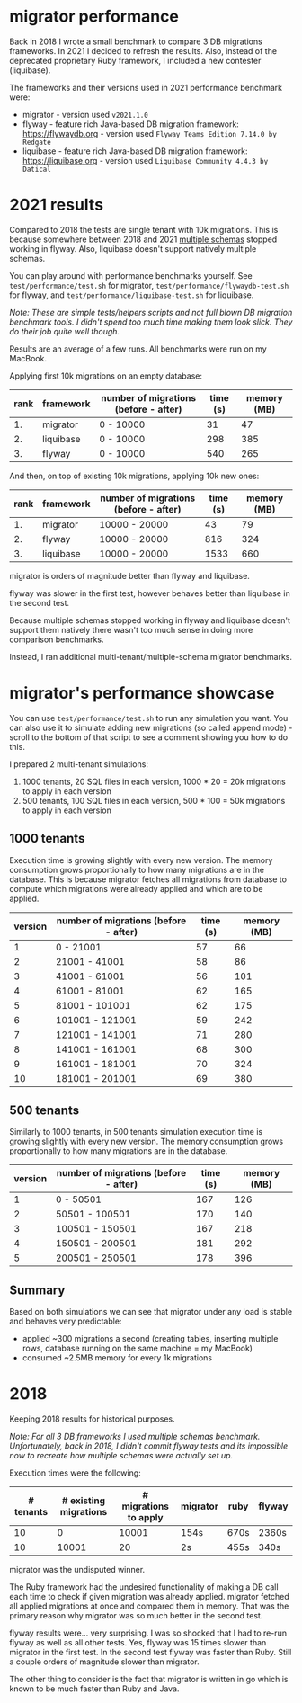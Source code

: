 # migrator performance

Back in 2018 I wrote a small benchmark to compare 3 DB migrations frameworks. In 2021 I decided to refresh the results. Also, instead of the deprecated proprietary Ruby framework, I included a new contester (liquibase).

The frameworks and their versions used in 2021 performance benchmark were:

- migrator - version used `v2021.1.0`
- flyway - feature rich Java-based DB migration framework: https://flywaydb.org - version used `Flyway Teams Edition 7.14.0 by Redgate`
- liquibase - feature rich Java-based DB migration framework: https://liquibase.org - version used `Liquibase Community 4.4.3 by Datical`

# 2021 results

Compared to 2018 the tests are single tenant with 10k migrations. This is because somewhere between 2018 and 2021 [multiple schemas](https://flywaydb.org/documentation/learnmore/faq.html#multiple-schemas) stopped working in flyway. Also, liquibase doesn't support natively multiple schemas.

You can play around with performance benchmarks yourself. See `test/performance/test.sh` for migrator, `test/performance/flywaydb-test.sh` for flyway, and `test/performance/liquibase-test.sh` for liquibase.

_Note: These are simple tests/helpers scripts and not full blown DB migration benchmark tools. I didn't spend too much time making them look slick. They do their job quite well though._

Results are an average of a few runs. All benchmarks were run on my MacBook.

Applying first 10k migrations on an empty database:

| rank | framework | number of migrations (before - after) | time (s) | memory (MB) |
| ---- | --------- | ------------------------------------- | -------- | ----------- |
| 1.   | migrator  | 0 - 10000                             | 31       | 47          |
| 2.   | liquibase | 0 - 10000                             | 298      | 385         |
| 3.   | flyway    | 0 - 10000                             | 540      | 265         |

And then, on top of existing 10k migrations, applying 10k new ones:

| rank | framework | number of migrations (before - after) | time (s) | memory (MB) |
| ---- | --------- | ------------------------------------- | -------- | ----------- |
| 1.   | migrator  | 10000 - 20000                         | 43       | 79          |
| 2.   | flyway    | 10000 - 20000                         | 816      | 324         |
| 3.   | liquibase | 10000 - 20000                         | 1533     | 660         |

migrator is orders of magnitude better than flyway and liquibase.

flyway was slower in the first test, however behaves better than liquibase in the second test.

Because multiple schemas stopped working in flyway and liquibase doesn't support them natively there wasn't too much sense in doing more comparison benchmarks.

Instead, I ran additional multi-tenant/multiple-schema migrator benchmarks.

# migrator's performance showcase

You can use `test/performance/test.sh` to run any simulation you want. You can also use it to simulate adding new migrations (so called append mode) - scroll to the bottom of that script to see a comment showing you how to do this.

I prepared 2 multi-tenant simulations:

1. 1000 tenants, 20 SQL files in each version, 1000 \* 20 = 20k migrations to apply in each version
2. 500 tenants, 100 SQL files in each version, 500 \* 100 = 50k migrations to apply in each version

## 1000 tenants

Execution time is growing slightly with every new version. The memory consumption grows proportionally to how many migrations are in the database. This is because migrator fetches all migrations from database to compute which migrations were already applied and which are to be applied.

| version | number of migrations (before - after) | time (s) | memory (MB) |
| ------- | ------------------------------------- | -------- | ----------- |
| 1       | 0 - 21001                             | 57       | 66          |
| 2       | 21001 - 41001                         | 58       | 86          |
| 3       | 41001 - 61001                         | 56       | 101         |
| 4       | 61001 - 81001                         | 62       | 165         |
| 5       | 81001 - 101001                        | 62       | 175         |
| 6       | 101001 - 121001                       | 59       | 242         |
| 7       | 121001 - 141001                       | 71       | 280         |
| 8       | 141001 - 161001                       | 68       | 300         |
| 9       | 161001 - 181001                       | 70       | 324         |
| 10      | 181001 - 201001                       | 69       | 380         |

## 500 tenants

Similarly to 1000 tenants, in 500 tenants simulation execution time is growing slightly with every new version. The memory consumption grows proportionally to how many migrations are in the database.

| version | number of migrations (before - after) | time (s) | memory (MB) |
| ------- | ------------------------------------- | -------- | ----------- |
| 1       | 0 - 50501                             | 167      | 126         |
| 2       | 50501 - 100501                        | 170      | 140         |
| 3       | 100501 - 150501                       | 167      | 218         |
| 4       | 150501 - 200501                       | 181      | 292         |
| 5       | 200501 - 250501                       | 178      | 396         |

## Summary

Based on both simulations we can see that migrator under any load is stable and behaves very predictable:

- applied ~300 migrations a second (creating tables, inserting multiple rows, database running on the same machine = my MacBook)
- consumed ~2.5MB memory for every 1k migrations

# 2018

Keeping 2018 results for historical purposes.

_Note: For all 3 DB frameworks I used multiple schemas benchmark. Unfortunately, back in 2018, I didn't commit flyway tests and its impossible now to recreate how multiple schemas were actually set up._

Execution times were the following:

| # tenants | # existing migrations | # migrations to apply | migrator | ruby | flyway |
| --------- | --------------------- | --------------------- | -------- | ---- | ------ |
| 10        | 0                     | 10001                 | 154s     | 670s | 2360s  |
| 10        | 10001                 | 20                    | 2s       | 455s | 340s   |

migrator was the undisputed winner.

The Ruby framework had the undesired functionality of making a DB call each time to check if given migration was already applied. migrator fetched all applied migrations at once and compared them in memory. That was the primary reason why migrator was so much better in the second test.

flyway results were... very surprising. I was so shocked that I had to re-run flyway as well as all other tests. Yes, flyway was 15 times slower than migrator in the first test. In the second test flyway was faster than Ruby. Still a couple orders of magnitude slower than migrator.

The other thing to consider is the fact that migrator is written in go which is known to be much faster than Ruby and Java.
